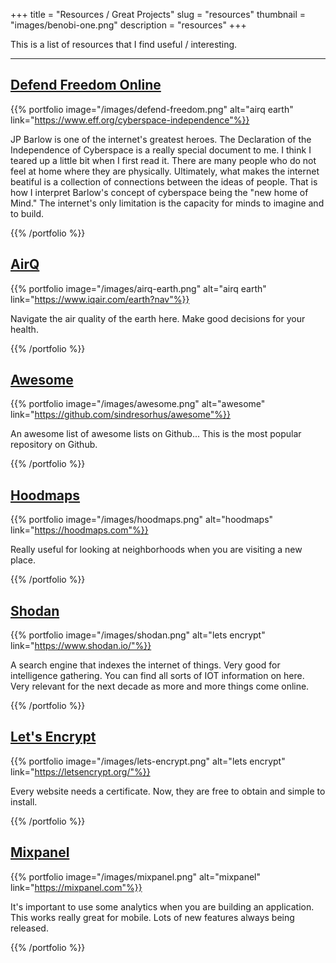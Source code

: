 +++
title = "Resources / Great Projects"
slug = "resources"
thumbnail = "images/benobi-one.png"
description = "resources"
+++

This is a list of resources that I find useful / interesting.

---------------------------

## [Defend Freedom Online](https://www.eff.org/cyberspace-independence)

{{% portfolio image="/images/defend-freedom.png" alt="airq earth" link="https://www.eff.org/cyberspace-independence"%}}

JP Barlow is one of the internet's greatest heroes. The Declaration of the Independence of Cyberspace is a really special document to me. I think I teared up a little bit when I first read it. There are many people who do not feel at home where they are physically. Ultimately, what makes the internet beatiful is a collection of connections between the ideas of people. That is how I interpret Barlow's concept of cyberspace being the "new home of Mind." The internet's only limitation is the capacity for minds to imagine and to build.

{{% /portfolio %}}

## [AirQ](https://www.iqair.com/earth?nav)

{{% portfolio image="/images/airq-earth.png" alt="airq earth" link="https://www.iqair.com/earth?nav"%}}

Navigate the air quality of the earth here. Make good decisions for your health.

{{% /portfolio %}}

## [Awesome](https://github.com/sindresorhus/awesome)

{{% portfolio image="/images/awesome.png" alt="awesome" link="https://github.com/sindresorhus/awesome"%}}

An awesome list of awesome lists on Github...  This is the most popular repository on Github.

{{% /portfolio %}}

## [Hoodmaps](https://hoodmaps.com/)

{{% portfolio image="/images/hoodmaps.png" alt="hoodmaps" link="https://hoodmaps.com"%}}

Really useful for looking at neighborhoods when you are visiting a new place.

{{% /portfolio %}}

## [Shodan](https://www.shodan.io/)

{{% portfolio image="/images/shodan.png" alt="lets encrypt" link="https://www.shodan.io/"%}}

A search engine that indexes the internet of things. Very good for intelligence gathering. You can find all sorts of IOT information on here. Very relevant for the next decade as more and more things come online. 

{{% /portfolio %}}

## [Let's Encrypt](https://letsencrypt.org/)

{{% portfolio image="/images/lets-encrypt.png" alt="lets encrypt" link="https://letsencrypt.org/"%}}

Every website needs a certificate. Now, they are free to obtain and simple to install.

{{% /portfolio %}}

## [Mixpanel](https://mixpanel.com/)

{{% portfolio image="/images/mixpanel.png" alt="mixpanel" link="https://mixpanel.com"%}}

It's important to use some analytics when you are building an application. This works really great for mobile. Lots of new features always being released.

{{% /portfolio %}}
